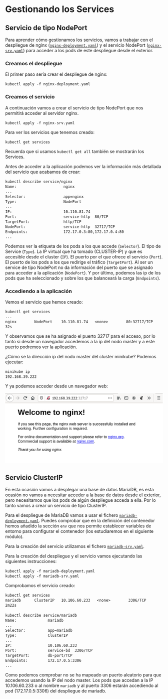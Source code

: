 # Gestionando los Services

## Servicio de tipo NodePort

Para aprender cómo gestionamos los servicios, vamos a trabajar con el despliegue de nginx ([`nginx-deployment.yaml`](../modulo5/files/nginx-deployment.yaml)) y el servicio NodePort ([`nginx-srv.yaml`](files/nginx-srv.yaml)) para acceder a los pods de este despliegue desde el exterior.

### Creamos el despliegue

El primer paso sería crear el despliegue de nginx:

    kubectl apply -f nginx-deployment.yaml

### Creamos el servicio

A continuación vamos a crear el servicio de tipo NodePort que nos permitirá acceder al servidor nginx.

    kubectl apply -f nginx-srv.yaml

Para ver los servicios que tenemos creado:

    kubectl get services
    
Recuerda que si usamos `kubectl get all` también se mostrarán los Services.

Antes de acceder a la aplicación podemos ver la información más detallada del servicio que acabamos de crear:

    kubectl describe service/nginx
    Name:                     nginx
    ...
    Selector:                 app=nginx
    Type:                     NodePort
    ...
    IP:                       10.110.81.74
    Port:                     service-http  80/TCP
    TargetPort:               http/TCP
    NodePort:                 service-http  32717/TCP
    Endpoints:                172.17.0.3:80,172.17.0.4:80
    ...

Podemos ver la etiqueta de los pods a los que accede (`Selector`). El tipo de Service (`Type`). La IP virtual que ha tomado (CLUSTER-IP) y que es accesible desde el cluster (`IP`). El puerto por el que ofrece el servicio (`Port`). El puerto de los pods a los que redirige el tráfico (`TargetPort`). Al ser un service de tipo NodePort no da información del puerto que se asignado para acceder a la aplicación (`NodePort`). Y por último, podemos las ip de los pods que ha seleccionado y sobre los que balanceará la carga (`Endpoints`).

### Accediendo a la aplicación

Vemos el servicio que hemos creado:

    kubectl get services
    ...
    nginx        NodePort    10.110.81.74   <none>        80:32717/TCP   32s

Y observamos que se ha asignado el puerto 32717 para el acceso, por lo tanto si desde un navegador accedemos a la ip del nodo master y a este puerto podremos ver la aplicación.

¿Cómo se la dirección ip del nodo master del cluster minikube? Podemos ejecutar:

    minikube ip
    192.168.39.222

Y ya podemos acceder desde un navegador web:

![Acceso a nginx](img/nginx.png)

## Servicio ClusterIP

En esta ocasión vamos a desplegar una base de datos MariaDB, es esta ocasión no vamos a necesitar acceder a la base de datos desde el exterior, pero necesitamos que los pods de algún despliegue acceda a ella. Por lo tanto vamos a crear un servicio de tipo ClusterIP.

Para el despliegue de MariaDB vamos a usar el fichero [`mariadb-deployment.yaml`](files/mariadb-deployment.yaml). Puedes comprobar que en la definición del contenedor hemos añadido la sección `env` que nos permite establecer variables de entorno para configurar el contenedor (los estudiaremos en el siguiente módulo).

Para la creación del servicio utilizamos el fichero [`mariadb-srv.yaml`](files/mariad-srv.yaml).

Para la creación del despliegue y el servicio vamos ejecutando las siguientes instrucciones:
  
    kubectl apply -f mariadb-deployment.yaml
    kubectl apply -f mariadb-srv.yaml

Comprobamos el servicio creado:

    kubectl get services
    mariadb      ClusterIP   10.106.60.233   <none>        3306/TCP       2m22s

    kubectl describe service/mariadb
    Name:              mariadb
    ...
    Selector:          app=mariadb
    Type:              ClusterIP
    ...
    IP:                10.106.60.233
    Port:              service-bd  3306/TCP
    TargetPort:        db-port/TCP
    Endpoints:         172.17.0.5:3306
    ...

Como podemos comprobar no se ha mapeado un puerto aleatorio para que accedemos usando la IP del nodo master. Los pods que accedan a la IP 10.106.60.233 o al nombre `mariadb` y al puerto 3306 estarán accediendo al pod (172.17.0.5:3306) del despliegue de mariadb.
